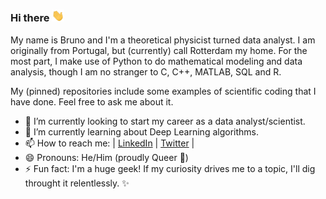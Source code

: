 ### Hi there <img src="https://github.com/kouniam/kouniam/blob/main/wave_emoji.gif" width="20px">

My name is Bruno and I'm a theoretical physicist turned data analyst. I am originally from Portugal, but (currently) call Rotterdam my home. 
For the most part, I make use of Python to do mathematical modeling and data analysis, though I am no stranger to C, C++, MATLAB, SQL and R. 

My (pinned) repositories include some examples of scientific coding that I have done. Feel free to ask me about it.

- 🔭 I’m currently looking to start my career as a data analyst/scientist.
- 🌱 I’m currently learning about Deep Learning algorithms.
- 📫 How to reach me: | [LinkedIn](https://www.linkedin.com/in/kouniam/) | [Twitter](https://twitter.com/kyunull) |
- 😄 Pronouns: He/Him (proudly Queer :rainbow:)
- ⚡ Fun fact: I'm a huge geek! If my curiosity drives me to a topic, I'll dig throught it relentlessly. ✨

